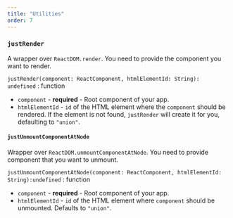 ```yaml
---
title: "Utilities"
order: 7
---
```


### `justRender`

A wrapper over `ReactDOM.render`. You need to provide the component you want to render.

`justRender(component: ReactComponent, htmlElementId: String): undefined` : function

- `component` - **required** - Root component of your app.
- `htmlElementId` - `id` of the HTML element where the `component` should be rendered. If the element is not found, `justRender` will create it for you, defaulting to `"union"`.

#### `justUnmountComponentAtNode`
Wrapper over `ReactDOM.unmountComponentAtNode`. You need to provide component that you want to unmount.

`justUnmountComponentAtNode(component: ReactComponent, htmlElementId: String):undefined` : function

- `component` - **required** - Root component of your app.
- `htmlElementId` - `id` of the HTML element where `component` should be unmounted. Defaults to `"union"`.
